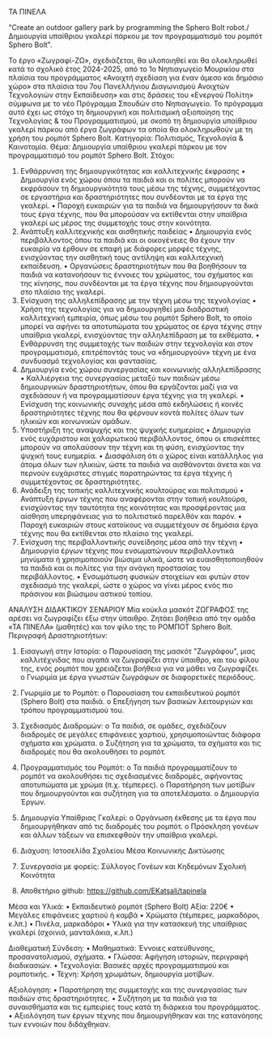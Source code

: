 ΤΑ ΠΙΝΕΛΑ

"Create an outdoor gallery park by programming the Sphero Bolt robot./Δημιουργία υπαίθριου γκαλερί πάρκου με τον προγραμματισμό του ρομπότ Sphero Bolt". 


Το έργο «Ζωγραφί-ΖΩ», σχεδιάζεται, θα υλοποιηθεί και θα ολοκληρωθεί κατά το σχολικό έτος 2024-2025, από το 1ο Νηπιαγωγείο Μουρικίου στα πλαίσια του προγράμματος «Ανοιχτή σχεδίαση για έναν άμεσο και δημόσιο χώρο»  στα πλαίσια του 7ου Πανελλήνιου  Διαγωνισμού Ανοιχτών Τεχνολογιών στην Εκπαίδευση» και στις δράσεις του «Ενεργού Πολίτη» σύμφωνα με το νέο Πρόγραμμα Σπουδών στο Νηπιαγωγείο. Το πρόγραμμα αυτό έχει ως στόχο τη δημιουργική και πολιτισμική αξιοποίηση της Τεχνολογίας & του Προγραμματισμού, με σκοπό τη δημιουργία υπαίθριου γκαλερί πάρκου από έργα ζωγράφων τα οποία θα ολοκληρωθούν με τη χρήση του ρομπότ Sphero Bolt. 
Κατηγορία: Πολιτισμός, Τεχνολογία & Καινοτομία. 
Θέμα: Δημιουργία υπαίθριου γκαλερί πάρκου με τον προγραμματισμό του ρομπότ Sphero Bolt. 
Στόχοι:
1. Ενθάρρυνση της δημιουργικότητας και καλλιτεχνικής έκφρασης
•	Δημιουργία ενός χώρου όπου τα παιδιά και οι πολίτες μπορούν να εκφράσουν τη δημιουργικότητά τους μέσω της τέχνης, συμμετέχοντας σε εργαστήρια και δραστηριότητες που συνδέονται με τα έργα της γκαλερί.
•	Παροχή ευκαιριών για τα παιδιά να δημιουργήσουν τα δικά τους έργα τέχνης, που θα μπορούσαν να εκτίθενται στην υπαίθρια γκαλερί ως μέρος της συμμετοχής τους στην κοινότητα.
2. Ανάπτυξη καλλιτεχνικής και αισθητικής παιδείας
•	Δημιουργία ενός περιβάλλοντος όπου τα παιδιά και οι οικογένειες θα έχουν την ευκαιρία να έρθουν σε επαφή με διάφορες μορφές τέχνης, ενισχύοντας την αισθητική τους αντίληψη και καλλιτεχνική εκπαίδευση.
•	Οργανώσεις δραστηριοτήτων που θα βοηθήσουν τα παιδιά να κατανοήσουν τις έννοιες του χρώματος, του σχήματος και της κίνησης, που συνδέονται με τα έργα τέχνης που δημιουργούνται στο πλαίσιο της γκαλερί.
3. Ενίσχυση της αλληλεπίδρασης με την τέχνη μέσω της τεχνολογίας
•	Χρήση της τεχνολογίας για να δημιουργηθεί μια διαδραστική καλλιτεχνική εμπειρία, όπως μέσω του ρομπότ Sphero Bolt, το οποίο μπορεί να αφήνει τα αποτυπώματα του χρώματος σε έργα τέχνης στην υπαίθρια γκαλερί, ενισχύοντας την αλληλεπίδραση με τα εκθέματα.
•	Ενθάρρυνση της συμμετοχής των παιδιών στην τεχνολογία και στον προγραμματισμό, επιτρέποντάς τους να «δημιουργούν» τέχνη με ένα συνδυασμό τεχνολογίας και φαντασίας.
4. Δημιουργία ενός χώρου συνεργασίας και κοινωνικής αλληλεπίδρασης
•	Καλλιέργεια της συνεργασίας μεταξύ των παιδιών μέσω δημιουργικών δραστηριοτήτων, όπου θα εργάζονται μαζί για να σχεδιάσουν ή να προγραμματίσουν έργα τέχνης για τη γκαλερί.
•	Ενίσχυση της κοινωνικής συνοχής μέσα από εκδηλώσεις ή κοινές δραστηριότητες τέχνης που θα φέρνουν κοντά πολίτες όλων των ηλικιών και κοινωνικών ομάδων.
5. Υποστήριξη της αναψυχής και της ψυχικής ευημερίας
•	Δημιουργία ενός ευχάριστου και χαλαρωτικού περιβάλλοντος, όπου οι επισκέπτες μπορούν να απολαύσουν την τέχνη και τη φύση, ενισχύοντας την ψυχική τους ευημερία.
•	Διασφάλιση ότι ο χώρος είναι κατάλληλος για άτομα όλων των ηλικιών, ώστε τα παιδιά  να αισθάνονται άνετα και να περνούν ευχάριστες στιγμές παρατηρώντας τα έργα τέχνης ή συμμετέχοντας σε δραστηριότητες.
6. Ανάδειξη της τοπικής καλλιτεχνικής κουλτούρας και πολιτισμού
•	Ανάπτυξη έργων τέχνης που αναφέρονται στην τοπική κουλτούρα, ενισχύοντας την ταυτότητα της κοινότητας και προσφέροντας μια αίσθηση υπερηφάνειας για το πολιτιστικό παρελθόν και παρόν.
•	Παροχή ευκαιριών στους κατοίκους να συμμετέχουν σε δημόσια έργα τέχνης που θα εκτίθενται στο πλαίσιο της γκαλερί.
7. Ενίσχυση της περιβαλλοντικής συνείδησης μέσα από την τέχνη
•	Δημιουργία έργων τέχνης που ενσωματώνουν περιβαλλοντικά μηνύματα ή χρησιμοποιούν βιώσιμα υλικά, ώστε να ευαισθητοποιηθούν τα παιδιά και οι πολίτες για την ανάγκη προστασίας του περιβάλλοντος.
•	Ενσωμάτωση φυσικών στοιχείων και φυτών στον σχεδιασμό της γκαλερί, ώστε ο χώρος να γίνει μέρος ενός πιο πράσινου και βιώσιμου αστικού τοπίου.

ΑΝΑΛΥΣΗ ΔΙΔΑΚΤΙΚΟΥ ΣΕΝΑΡΙΟΥ
Μία κούκλα μασκότ ΖΩΓΡΑΦΟΣ της αρέσει να ζωγραφίζει έξω στην ύπαιθρο. Ζητάει βοήθεια από την ομάδα «ΤΑ ΠΙΝΕΛΑ» (μαθητές) και τον φίλο της το ΡΟΜΠΟΤ Sphero Bolt.
Περιγραφή Δραστηριοτήτων:
1.	Εισαγωγή στην Ιστορία:
o	Παρουσίαση της μασκότ "Ζωγράφου", μιας καλλιτέχνιδας που αγαπά να ζωγραφίζει στην ύπαιθρο, και του φίλου της, ενός ρομπότ που χρειάζεται βοήθεια για να μάθει να ζωγραφίζει.
o	Γνωριμία με έργα γνωστών ζωγράφων σε διαφορετικές περιόδους. 
2.	Γνωριμία με το Ρομπότ:
o	Παρουσίαση του εκπαιδευτικού ρομπότ (Sphero Bolt) στα παιδιά.
o	Επεξήγηση των βασικών λειτουργιών και τρόπου προγραμματισμού του.
3.	Σχεδιασμός Διαδρομών:
o	Τα παιδιά, σε ομάδες, σχεδιάζουν διαδρομές σε μεγάλες επιφάνειες χαρτιού, χρησιμοποιώντας διάφορα σχήματα και χρώματα.
o	Συζήτηση για τα χρώματα, τα σχήματα και τις διαδρομές που θα ακολουθήσει το ρομπότ.
4.	Προγραμματισμός του Ρομπότ:
o	Τα παιδιά προγραμματίζουν το ρομπότ να ακολουθήσει τις σχεδιασμένες διαδρομές, αφήνοντας αποτυπώματα με χρώμα (π.χ. τέμπερες).
o	Παρατήρηση των μοτίβων που δημιουργούνται και συζήτηση για τα αποτελέσματα.
o	Δημιουργία Έργων.
5.	Δημιουργία Υπαίθριας Γκαλερί:
o	Οργάνωση έκθεσης με τα έργα που δημιουργήθηκαν από τις διαδρομές του ρομπότ.
o	Πρόσκληση γονέων και άλλων τάξεων να επισκεφθούν την υπαίθρια γκαλερί.
6.	Διάχυση:
        Ιστοσελίδα Σχολείου
        Μέσα Κοινωνικής Δικτύωσης 
7.	Συνεργασία με φορείς:
      Σύλλογος Γονέων και Κηδεμόνων
      Σχολική Κοινότητα

8.	Αποθετήριο github:
https://github.com/EKatsali/tapinela

Μέσα και Υλικά:
•	Εκπαιδευτικό ρομπότ (Sphero Bolt) Αξία: 220€
•	Μεγάλες επιφάνειες χαρτιού ή καμβά
•	Χρώματα (τέμπερες, μαρκαδόροι, κ.λπ.)
•	Πινέλα, μαρκαδόροι
•	Υλικά για την κατασκευή της υπαίθριας γκαλερί (σχοινιά, μανταλάκια, κ.λπ.)

Διαθεματική Σύνδεση:
•	Μαθηματικά: Έννοιες κατεύθυνσης, προσανατολισμού, σχήματα.
•	Γλώσσα: Αφήγηση ιστοριών, περιγραφή διαδικασιών.
•	Τεχνολογία: Βασικές αρχές προγραμματισμού και ρομποτικής.
•	Τέχνη: Χρήση χρωμάτων, δημιουργία μοτίβων.

Αξιολόγηση:
•	Παρατήρηση της συμμετοχής και της συνεργασίας των παιδιών στις δραστηριότητες.
•	Συζήτηση με τα παιδιά για τα συναισθήματα και τις εμπειρίες τους κατά τη διάρκεια του προγράμματος.
•	Αξιολόγηση των έργων τέχνης που δημιουργήθηκαν και της κατανόησης των εννοιών που διδάχθηκαν.







